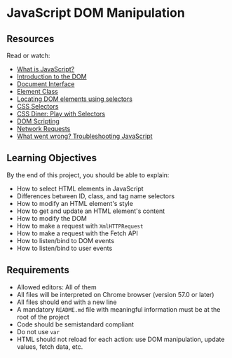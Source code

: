 # JavaScript DOM Manipulation

## Resources

Read or watch:
- [What is JavaScript?](https://developer.mozilla.org/en-US/docs/Web/JavaScript/Guide/Introduction)
- [Introduction to the DOM](https://developer.mozilla.org/en-US/docs/Web/API/Document_Object_Model/Introduction)
- [Document Interface](https://developer.mozilla.org/en-US/docs/Web/API/Document)
- [Element Class](https://developer.mozilla.org/en-US/docs/Web/API/Element)
- [Locating DOM elements using selectors](https://developer.mozilla.org/en-US/docs/Web/API/Document/querySelector)
- [CSS Selectors](https://developer.mozilla.org/en-US/docs/Web/CSS/CSS_Selectors)
- [CSS Diner: Play with Selectors](https://flukeout.github.io/)
- [DOM Scripting](https://www.w3schools.com/js/js_htmldom.asp)
- [Network Requests](https://developer.mozilla.org/en-US/docs/Web/API/Fetch_API/Using_Fetch)
- [What went wrong? Troubleshooting JavaScript](https://developer.mozilla.org/en-US/docs/Learn/JavaScript/First_steps/What_went_wrong)

## Learning Objectives

By the end of this project, you should be able to explain:

- How to select HTML elements in JavaScript
- Differences between ID, class, and tag name selectors
- How to modify an HTML element's style
- How to get and update an HTML element's content
- How to modify the DOM
- How to make a request with `XmlHTTPRequest`
- How to make a request with the Fetch API
- How to listen/bind to DOM events
- How to listen/bind to user events

## Requirements

- Allowed editors: All of them
- All files will be interpreted on Chrome browser (version 57.0 or later)
- All files should end with a new line
- A mandatory `README.md` file with meaningful information must be at the root of the project
- Code should be semistandard compliant
- Do not use `var`
- HTML should not reload for each action: use DOM manipulation, update values, fetch data, etc.
